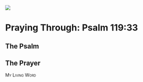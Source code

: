 <img class="intro-right" src="/images/art-paris-psalter.jpg">

<style>
  li {list-style-type: none;}
  p + ul {
    margin-top: -18px;
}
</style>

# Praying Through: Psalm 119:33

## The Psalm

## The Prayer

<div style="font-variant: small-caps;">
My Living Word
</div>
